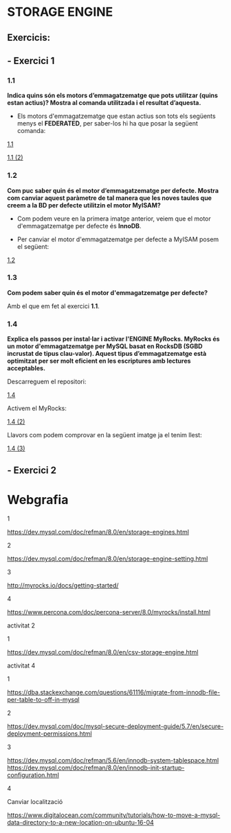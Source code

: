 # STORAGE ENGINE

## Exercicis:

## - Exercici 1

### 1.1

**Indica quins són els motors d’emmagatzematge que pots utilitzar (quins estan actius)? Mostra al comanda utilitzada i el resultat d’aquesta.**

- Els motors d'emmagatzematge que estan actius son tots els següents menys el **FEDERATED**, per saber-los hi ha que posar la següent comanda:

[1.1](https://github.com/JoelSola/Base-de-Dades/blob/main/Activitat%203/Imatges/1.1.png)

[1.1 (2)](https://github.com/JoelSola/Base-de-Dades/blob/main/Activitat%203/Imatges/1.1%20(2).png)

### 1.2

**Com puc saber quin és el motor d’emmagatzematge per defecte. Mostra com canviar aquest
paràmetre de tal manera que les noves taules que creem a la BD per defecte utilitzin el motor
MyISAM?**
- Com podem veure en la primera imatge anterior, veiem que el motor d'emmagatzematge per defecte és **InnoDB**.

- Per canviar el motor d'emmagatzematge per defecte a MyISAM posem el següent:

[1.2](https://github.com/JoelSola/Base-de-Dades/blob/main/Activitat%203/Imatges/1.2.png)

### 1.3

**Com podem saber quin és el motor d'emmagatzematge per defecte?**

Amb el que em fet al exercici **1.1**.

### 1.4

**Explica els passos per instal·lar i activar l'ENGINE MyRocks. MyRocks és un motor d'emmagatzematge per MySQL basat en RocksDB (SGBD incrustat de tipus clau-valor). Aquest tipus d’emmagatzematge està optimitzat per ser molt eficient en les escriptures amb lectures
acceptables.**

Descarreguem el repositori:

[1.4](https://github.com/JoelSola/Base-de-Dades/blob/main/Activitat%203/Imatges/1.4.png)

Activem el MyRocks:

[1.4 (2)](https://github.com/JoelSola/Base-de-Dades/blob/main/Activitat%203/Imatges/1.4%20(2).png)

Llavors com podem comprovar en la següent imatge ja el tenim llest:

[1.4 (3)](https://github.com/JoelSola/Base-de-Dades/blob/main/Activitat%203/Imatges/1.4%20(3).png)


## - Exercici 2





# Webgrafia

1

https://dev.mysql.com/doc/refman/8.0/en/storage-engines.html

2

https://dev.mysql.com/doc/refman/8.0/en/storage-engine-setting.html

3

http://myrocks.io/docs/getting-started/

4

https://www.percona.com/doc/percona-server/8.0/myrocks/install.html

activitat 2

1

https://dev.mysql.com/doc/refman/8.0/en/csv-storage-engine.html

activitat 4

1

https://dba.stackexchange.com/questions/61116/migrate-from-innodb-file-per-table-to-off-in-mysql

2

https://dev.mysql.com/doc/mysql-secure-deployment-guide/5.7/en/secure-deployment-permissions.html

3

https://dev.mysql.com/doc/refman/5.6/en/innodb-system-tablespace.html
https://dev.mysql.com/doc/refman/8.0/en/innodb-init-startup-configuration.html

4

Canviar localització

https://www.digitalocean.com/community/tutorials/how-to-move-a-mysql-data-directory-to-a-new-location-on-ubuntu-16-04

